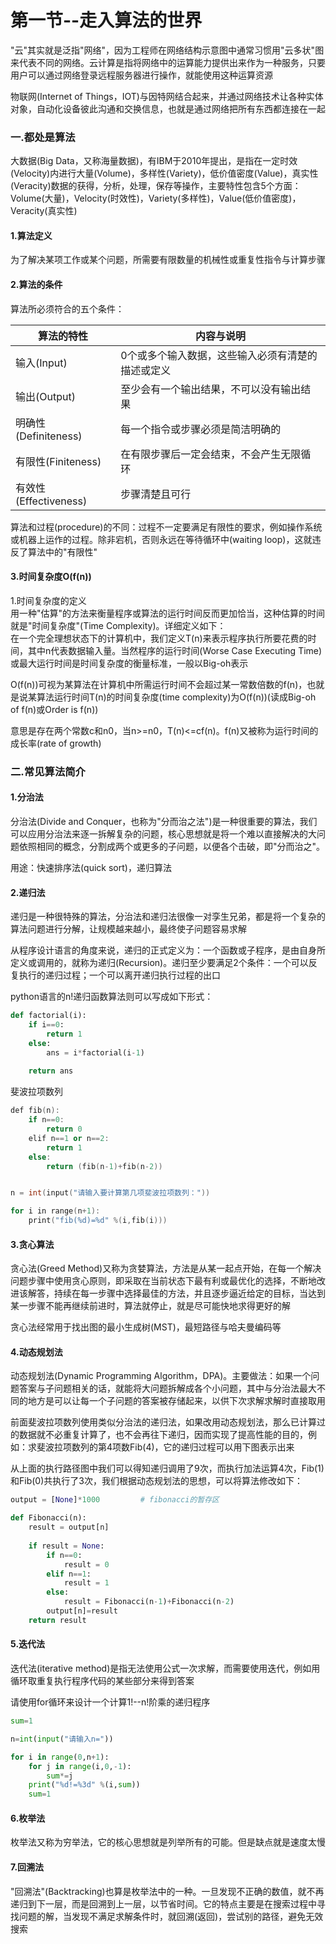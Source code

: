 # 第一节--走入算法的世界

"云"其实就是泛指"网络"，因为工程师在网络结构示意图中通常习惯用"云多状"图来代表不同的网络。云计算是指将网络中的运算能力提供出来作为一种服务，只要用户可以通过网络登录远程服务器进行操作，就能使用这种运算资源

物联网(Internet of Things，IOT)与因特网结合起来，并通过网络技术让各种实体对象，自动化设备彼此沟通和交换信息，也就是通过网络把所有东西都连接在一起

<a name="4da07775"></a>
### 一.都处是算法
大数据(Big Data，又称海量数据)，有IBM于2010年提出，是指在一定时效(Velocity)内进行大量(Volume)，多样性(Variety)，低价值密度(Value)，真实性(Veracity)数据的获得，分析，处理，保存等操作，主要特性包含5个方面：Volume(大量)，Velocity(时效性)，Variety(多样性)，Value(低价值密度)，Veracity(真实性)

<a name="7bb12fee"></a>
#### 1.算法定义
为了解决某项工作或某个问题，所需要有限数量的机械性或重复性指令与计算步骤


<a name="c710b331"></a>
#### 2.算法的条件
算法所必须符合的五个条件：

| 算法的特性 | 内容与说明 |
| --- | --- |
| 输入(Input) | 0个或多个输入数据，这些输入必须有清楚的描述或定义 |
| 输出(Output) | 至少会有一个输出结果，不可以没有输出结果 |
| 明确性(Definiteness) | 每一个指令或步骤必须是简洁明确的 |
| 有限性(Finiteness) | 在有限步骤后一定会结束，不会产生无限循环 |
| 有效性(Effectiveness) | 步骤清楚且可行 |

算法和过程(procedure)的不同：过程不一定要满足有限性的要求，例如操作系统或机器上运作的过程。除非宕机，否则永远在等待循环中(waiting loop)，这就违反了算法中的"有限性"

<a name="381cee56"></a>
#### 3.时间复杂度O(f(n))
1.时间复杂度的定义<br />用一种"估算"的方法来衡量程序或算法的运行时间反而更加恰当，这种估算的时间就是"时间复杂度"(Time Complexity)。详细定义如下：<br />在一个完全理想状态下的计算机中，我们定义T(n)来表示程序执行所要花费的时间，其中n代表数据输入量。当然程序的运行时间(Worse Case Executing Time)或最大运行时间是时间复杂度的衡量标准，一般以Big-oh表示

O(f(n))可视为某算法在计算机中所需运行时间不会超过某一常数倍数的f(n)，也就是说某算法运行时间T(n)的时间复杂度(time complexity)为O(f(n))(读成Big-oh of f(n)或Order is f(n))

意思是存在两个常数c和n0，当n>=n0，T(n)<=cf(n)。f(n)又被称为运行时间的成长率(rate of growth)

<a name="9a7d1cc0"></a>
### 二.常见算法简介
<a name="fd095d70"></a>
#### 1.分治法
分治法(Divide and Conquer，也称为"分而治之法")是一种很重要的算法，我们可以应用分治法来逐一拆解复杂的问题，核心思想就是将一个难以直接解决的大问题依照相同的概念，分割成两个或更多的子问题，以便各个击破，即"分而治之"。

用途：快速排序法(quick sort)，递归算法


<a name="b8ad6fc7"></a>
#### 2.递归法
递归是一种很特殊的算法，分治法和递归法很像一对孪生兄弟，都是将一个复杂的算法问题进行分解，让规模越来越小，最终使子问题容易求解

从程序设计语言的角度来说，递归的正式定义为：一个函数或子程序，是由自身所定义或调用的，就称为递归(Recursion)。递归至少要满足2个条件：一个可以反复执行的递归过程；一个可以离开递归执行过程的出口

python语言的n!递归函数算法则可以写成如下形式：
```python
def factorial(i):
    if i==0:
        return 1
    else:
        ans = i*factorial(i-1)
        
    return ans
```

斐波拉项数列
```cpp
def fib(n):
    if n==0:
        return 0
    elif n==1 or n==2:
        return 1
    else:
        return (fib(n-1)+fib(n-2))


n = int(input("请输入要计算第几项斐波拉项数列："))

for i in range(n+1):
    print("fib(%d)=%d" %(i,fib(i)))
```

<a name="c797c227"></a>
#### 3.贪心算法
贪心法(Greed Method)又称为贪婪算法，方法是从某一起点开始，在每一个解决问题步骤中使用贪心原则，即采取在当前状态下最有利或最优化的选择，不断地改进该解答，持续在每一步骤中选择最佳的方法，并且逐步逼近给定的目标，当达到某一步骤不能再继续前进时，算法就停止，就是尽可能快地求得更好的解

贪心法经常用于找出图的最小生成树(MST)，最短路径与哈夫曼编码等

<a name="bf91fec1"></a>
#### 4.动态规划法
动态规划法(Dynamic Programming Algorithm，DPA)。主要做法：如果一个问题答案与子问题相关的话，就能将大问题拆解成各个小问题，其中与分治法最大不同的地方是可以让每一个子问题的答案被存储起来，以供下次求解求解时直接取用

前面斐波拉项数列使用类似分治法的递归法，如果改用动态规划法，那么已计算过的数据就不必重复计算了，也不会再往下递归，因而实现了提高性能的目的，例如：求斐波拉项数列的第4项数Fib(4)，它的递归过程可以用下图表示出来




从上面的执行路径图中我们可以得知递归调用了9次，而执行加法运算4次，Fib(1)和Fib(0)共执行了3次，我们根据动态规划法的思想，可以将算法修改如下：
```python
output = [None]*1000         # fibonacci的暂存区

def Fibonacci(n):
    result = output[n]
    
    if result = None:
        if n==0:
            result = 0
        elif n==1:
            result = 1
        else:
            result = Fibonacci(n-1)+Fibonacci(n-2)
        output[n]=result
    return result
```

<a name="339761ee"></a>
#### 5.迭代法
迭代法(iterative method)是指无法使用公式一次求解，而需要使用迭代，例如用循环取重复执行程序代码的某些部分来得到答案

请使用for循环来设计一个计算1!--n!阶乘的递归程序
```python
sum=1

n=int(input("请输入n="))

for i in range(0,n+1):
    for j in range(i,0,-1):
        sum*=j
    print("%d!=%3d" %(i,sum))
    sum=1
```

<a name="37c7cbc8"></a>
#### 6.枚举法
枚举法又称为穷举法，它的核心思想就是列举所有的可能。但是缺点就是速度太慢
<a name="d41d8cd9"></a>
#### 
<a name="8d935185"></a>
#### 7.回溯法
"回溯法"(Backtracking)也算是枚举法中的一种。一旦发现不正确的数值，就不再递归到下一层，而是回溯到上一层，以节省时间。它的特点主要是在搜索过程中寻找问题的解，当发现不满足求解条件时，就回溯(返回)，尝试别的路径，避免无效搜索
















